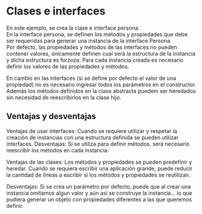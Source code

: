 # Clases e interfaces  
En este ejemplo, se crea la clase e interface persona.  
En la interface persona, se definen los métodos y propiedades que debe ser requeridas para generar una instancia de la interface Persona.  
Por defecto, las propiedades y métodos de las interfaces no pueden contener valores, únicamente definen cual será la estructura de la instancia y dicha estructura es forzoza.
Para cada instancia creada es necesario definir los valores de las propiedades y métodos.  

En cambio en las interfaces (si se define por defecto el valor de una propiedad) no es necesario ingresar todos los parámetros en el constructor. Además los métodos definidos en la clase abstracta puedem ser heredados sin necesidad de reescribirlos en la clase hijo.  

## Ventajas y desventajas
Ventajas de usar interfaces: Cuando se requiere utilizar y respetar la creación de instancias con una estructura definida se pueden utilizar interfaces.
Desventajas: Si se utiliza para definir métodos, será necesario reescribir los métodos en cada instancia.

Ventajas de las clases: Los métodos y propiedades se pueden predefinir y heredar. Cuando se requiera escribir una aplicación grande, puede reducir la cantidad de líneas a escribir si los métodos y propiedades se reutilizan.

Desventajas: Si se crea un parámetro por defecto, puede que al crear una instancia omitamos algun valor y aún así se construye la instancia... lo que pudiera generar un objeto con propiedades diferentes a las que queremos definir. 
